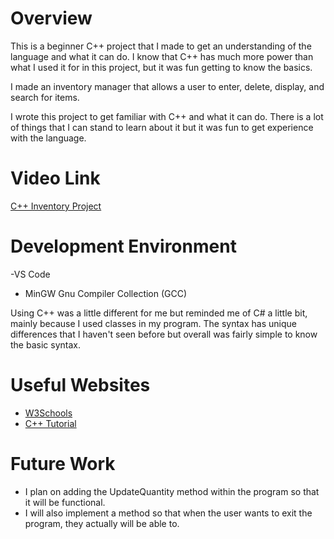 # Overview

This is a beginner C++ project that I made to get an understanding of the language and what it can do. I know that C++ has much more power than what I used it for in this project, but it was fun getting to know the basics.

I made an inventory manager that allows a user to enter, delete, display, and search for items. 

I wrote this project to get familiar with C++ and what it can do. There is a lot of things that I can stand to learn about it but it was fun to get experience with the language.

# Video Link

[C++ Inventory Project](https://www.youtube.com/watch?v=kbqJkXZefAM)

# Development Environment

-VS Code
- MinGW Gnu Compiler Collection (GCC)

Using C++ was a little different for me but reminded me of C# a little bit, mainly because I used classes in my program. The syntax has unique differences that I haven't seen before but overall was fairly simple to know the basic syntax.

# Useful Websites


- [W3Schools](https://www.w3schools.com/cpp/default.asp)
- [C++ Tutorial](https://www.youtube.com/watch?v=ZzaPdXTrSb8&t=3025s)

# Future Work
- I plan on adding the UpdateQuantity method within the program so that it will be functional.
- I will also implement a method so that when the user wants to exit the program, they actually will be able to.
